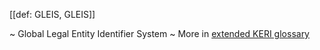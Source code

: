 [[def: GLEIS, GLEIS]]

~ Global Legal Entity Identifier System
~ More in <a href="https://weboftrust.github.io/WOT-terms/docs/glossary/GLEIS">extended KERI glossary</a>
